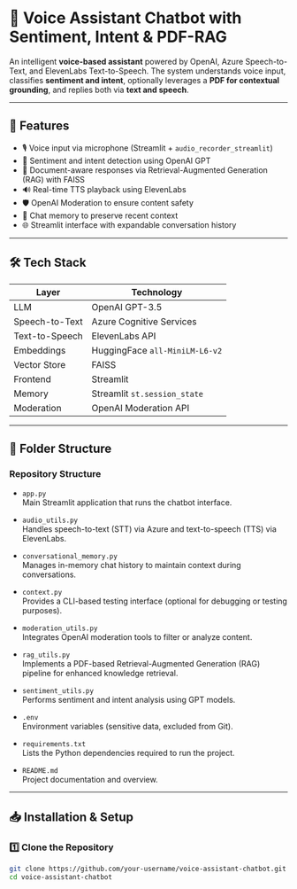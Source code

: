 # 🎤 Voice Assistant Chatbot with Sentiment, Intent & PDF-RAG

An intelligent **voice-based assistant** powered by OpenAI, Azure Speech-to-Text, and ElevenLabs Text-to-Speech. The system understands voice input, classifies **sentiment and intent**, optionally leverages a **PDF for contextual grounding**, and replies both via **text and speech**.

---

## 🚀 Features

- 🎙️ Voice input via microphone (Streamlit + `audio_recorder_streamlit`)
- 🧠 Sentiment and intent detection using OpenAI GPT
- 📄 Document-aware responses via Retrieval-Augmented Generation (RAG) with FAISS
- 🔊 Real-time TTS playback using ElevenLabs
- 🛡️ OpenAI Moderation to ensure content safety
- 💬 Chat memory to preserve recent context
- 🌐 Streamlit interface with expandable conversation history

---

## 🛠️ Tech Stack

| Layer            | Technology                                  |
|------------------|---------------------------------------------|
| LLM              | OpenAI GPT-3.5                              |
| Speech-to-Text   | Azure Cognitive Services                    |
| Text-to-Speech   | ElevenLabs API                              |
| Embeddings       | HuggingFace `all-MiniLM-L6-v2`              |
| Vector Store     | FAISS                                       |
| Frontend         | Streamlit                                   |
| Memory           | Streamlit `st.session_state`                |
| Moderation       | OpenAI Moderation API                       |

---

## 📁 Folder Structure

### Repository Structure

- `app.py`  
  Main Streamlit application that runs the chatbot interface.

- `audio_utils.py`  
  Handles speech-to-text (STT) via Azure and text-to-speech (TTS) via ElevenLabs.

- `conversational_memory.py`  
  Manages in-memory chat history to maintain context during conversations.

- `context.py`  
  Provides a CLI-based testing interface (optional for debugging or testing purposes).

- `moderation_utils.py`  
  Integrates OpenAI moderation tools to filter or analyze content.

- `rag_utils.py`  
  Implements a PDF-based Retrieval-Augmented Generation (RAG) pipeline for enhanced knowledge retrieval.

- `sentiment_utils.py`  
  Performs sentiment and intent analysis using GPT models.

- `.env`  
  Environment variables (sensitive data, excluded from Git).

- `requirements.txt`  
  Lists the Python dependencies required to run the project.

- `README.md`  
  Project documentation and overview.


---

## 📥 Installation & Setup

### 1️⃣ Clone the Repository

```bash
git clone https://github.com/your-username/voice-assistant-chatbot.git
cd voice-assistant-chatbot
